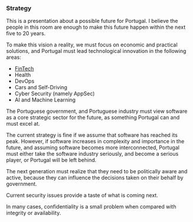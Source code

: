### Strategy

This is a presentation about a possible future for Portugal. I believe the people in this room are enough to make this future happen within the next five to 20 years.

To make this vision a reality, we must focus on economic and practical solutions, and Portugal must lead technological innovation in the following areas:
   * [FinTech](https://en.wikipedia.org/wiki/Financial_technology)
   * Health
   * DevOps
   * Cars and Self-Driving
   * Cyber Security (namely AppSec)
   * AI and Machine Learning

The Portuguese government, and Portuguese industry must view software as a core strategic sector for the future, as something Portugal can and must excel at.
 
The current strategy is fine if we assume that software has reached its peak. However, if software increases in complexity and importance in the future, and assuming software becomes more interconnected, Portugal must either take the software industry seriously, and become a serious player, or Portugal will be left behind. 
  
The next generation must realize that they need to be politically aware and active, because they can influence the decisions taken on their behalf by government. 

Current security issues provide a taste of what is coming next.  

In many cases, confidentiality is a small problem when compared with integrity or availability.


    
